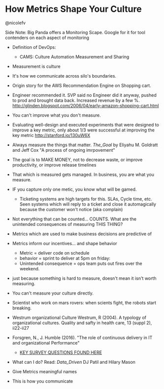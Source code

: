# How Metrics Shape Your Culture

@nicolefv

Side Note: Big Panda offers a Monitoring Scape.  Google for it for tool
contenders on each aspect of monitoring

* Definition of DevOps:
    * CAMS: Culture Automation Measurement and Sharing
* Measurement is culture
* It's how we communicate across silo's boundaries.
* Origin story for the AWS Recommendation Engine on Shopping cart.
* Engineer recommended it. SVP said no Engineer did it anyway, pushed to prod
  and brought data back.  Increased revenue by a few %.
  http://glinden.blogspot.com/2006/04/early-amazon-shopping-cart.html
* You can't improve what you don't measure.
* Evaluating well-design and executed experiments that were designed to improve a key metric, only about 1/3 were successful at improving the key metric  http://stanford.io/130uW6X
* Always measure the things that matter.  _The_Goal_ by Eliyahu M. Goldratt and Jeff Cox "A process of ongoing imrpovement"
* The goal is to MAKE MONEY, not to decrease waste, or improve productivity, or improve release timelines
* That which is measured gets managed.  In business, you are what you measure.
* IF you capture only one metic, you know what will be gamed.
    * Ticketing systems are high targets for this.  SLAs, Cycle time, etc.  Seen systems which will reply to a ticket and close it automagically because the customer won't notice (aka complain)
* Not everything that can be counted... COUNTS.   What are the unintended consequences of measuring THIS THING?
* Metrics which are used to make business decisions are predictive of
* Metrics inform our incentives... and shape behavior
    * Metric = deliver code on schedule
    * behavior = sprint to deliver at 5pm on friday:
    * Unintended consequence = ops team puts out fires over the weekend.
* just because something is hard to measure, doesn't mean it isn't worth measuring.
* You can't measure your culture directly.  
* Scientist who work on mars rovers: when scients fight, the robots start breaking.
* Westrum organizational Culture Westrum, R (2004). A typology of organizational cultures.  Quality and safty in health care, 13 (suppl 2), ii22-ii27
* Forsgren, N., J. Humble (2016). "The role of continuous delivery in IT and organizational Performance"
    * [KEY SURVEY QUESTIONS FOUND HERE](Mon03__How.Metrics.Shape.Your.Culture__by_Nicole.Forsgren.jpg)
* What can I do?  Read: _Data_Driven_ DJ Patil and Hilary Mason

* Give Metrics meaningful names
* This is how you communicate
